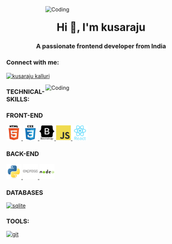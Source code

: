 
<img align="right" alt="Coding" width="400" src="https://cdn-fphbc.nitrocdn.com/qoghzuucXCXzuGelskqTYEjAMqwfiisP/assets/images/optimized/rev-23e383c/dresma/Dresma_Library/senior-software-engineer_Wy82tYQym.gif">

<h1 align="center">Hi 👋, I'm kusaraju</h1>
<h3 align="center">A passionate frontend developer from India</h3>
<div>
<h3 align="left">Connect with me:</h3>
<p align="left">
<a href="https://linkedin.com/in/kusaraju kalluri" target="blank"><img align="center" src="https://raw.githubusercontent.com/rahuldkjain/github-profile-readme-generator/master/src/images/icons/Social/linked-in-alt.svg" alt="kusaraju kalluri" height="30" width="40" /></a>
</p>
<img align="right" alt="Coding" width="400" src="https://camo.githubusercontent.com/b6a43f20f9fa31e8f42f3a4334a6351fc90801332bd2e772f76282b8e6729253/68747470733a2f2f692e70696e696d672e636f6d2f6f726967696e616c732f63642f35392f64362f63643539643632366463383633393766653435303830653665396337303237642e676966">
<h3 align="left">TECHNICAL-SKILLS:</h3>
<h3 align="left">FRONT-END</h3>
<p align="left"> <a href="https://www.w3.org/html/" target="_blank" rel="noreferrer"> <img src="https://raw.githubusercontent.com/devicons/devicon/master/icons/html5/html5-original-wordmark.svg" alt="html5" width="40" height="40"/> </a> <a href="https://www.w3schools.com/css/" target="_blank" rel="noreferrer"> <img src="https://raw.githubusercontent.com/devicons/devicon/master/icons/css3/css3-original-wordmark.svg" alt="css3" width="40" height="40"/> </a><a href="https://getbootstrap.com" target="_blank" rel="noreferrer"> <img src="https://raw.githubusercontent.com/devicons/devicon/master/icons/bootstrap/bootstrap-plain-wordmark.svg" alt="bootstrap" width="40" height="40"/> </a> <a href="https://developer.mozilla.org/en-US/docs/Web/JavaScript" target="_blank" rel="noreferrer"> <img src="https://raw.githubusercontent.com/devicons/devicon/master/icons/javascript/javascript-original.svg" alt="javascript" width="40" height="40"/> </a>       <a href="https://reactjs.org/" target="_blank" rel="noreferrer"> <img src="https://raw.githubusercontent.com/devicons/devicon/master/icons/react/react-original-wordmark.svg" alt="react" width="40" height="40"/> </a></p>
<h3 align="left">BACK-END</h3>
<p align="left"><a href="https://www.python.org" target="_blank" rel="noreferrer"> <img src="https://raw.githubusercontent.com/devicons/devicon/master/icons/python/python-original.svg" alt="python" width="40" height="40"/> </a>
<a href="https://expressjs.com" target="_blank" rel="noreferrer"> <img src="https://raw.githubusercontent.com/devicons/devicon/master/icons/express/express-original-wordmark.svg" alt="express" width="40" height="40"/> </a> <a href="https://nodejs.org" target="_blank" rel="noreferrer"> <img src="https://raw.githubusercontent.com/devicons/devicon/master/icons/nodejs/nodejs-original-wordmark.svg" alt="nodejs" width="40" height="40"/> </a> 
</p>
<h3 align="left">DATABASES</h3>
<a href="https://www.sqlite.org/" target="_blank" rel="noreferrer"> <img src="https://www.vectorlogo.zone/logos/sqlite/sqlite-icon.svg" alt="sqlite" width="40" height="40"/> </a>
<h3 align="left">TOOLS:</h3>
<p align="left"> <a href="https://git-scm.com/" target="_blank" rel="noreferrer"> <img src="https://www.vectorlogo.zone/logos/git-scm/git-scm-icon.svg" alt="git" width="40" height="40"/> </a></p>
</div>
